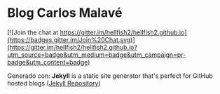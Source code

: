 # Blog Carlos Malavé

[![Join the chat at https://gitter.im/hellfish2/hellfish2.github.io](https://badges.gitter.im/Join%20Chat.svg)](https://gitter.im/hellfish2/hellfish2.github.io?utm_source=badge&utm_medium=badge&utm_campaign=pr-badge&utm_content=badge)

Generado con:
**Jekyll** is a static site generator that's perfect for GitHub hosted blogs ([Jekyll Repository](https://github.com/jekyll/jekyll))
